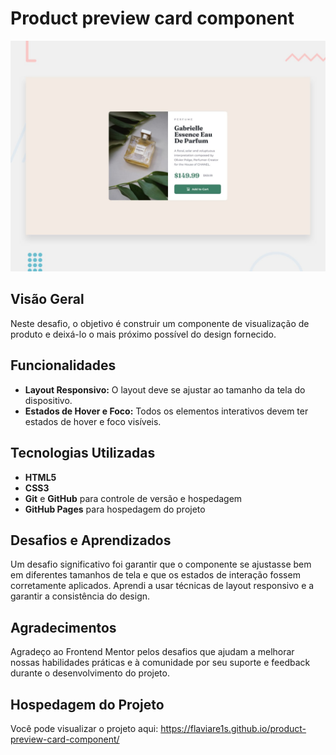 # Product preview card component

![Design preview for the Product preview card component coding challenge](./design/desktop-preview.jpg)


## Visão Geral

Neste desafio, o objetivo é construir um componente de visualização de produto e deixá-lo o mais próximo possível do design fornecido.


## Funcionalidades

- **Layout Responsivo:** O layout deve se ajustar ao tamanho da tela do dispositivo.
- **Estados de Hover e Foco:** Todos os elementos interativos devem ter estados de hover e foco visíveis.

## Tecnologias Utilizadas

- **HTML5**
- **CSS3**
- **Git** e **GitHub** para controle de versão e hospedagem
- **GitHub Pages** para hospedagem do projeto

## Desafios e Aprendizados

Um desafio significativo foi garantir que o componente se ajustasse bem em diferentes tamanhos de tela e que os estados de interação fossem corretamente aplicados. Aprendi a usar técnicas de layout responsivo e a garantir a consistência do design.

## Agradecimentos

Agradeço ao Frontend Mentor pelos desafios que ajudam a melhorar nossas habilidades práticas e à comunidade por seu suporte e feedback durante o desenvolvimento do projeto.

## Hospedagem do Projeto

Você pode visualizar o projeto aqui: https://flaviare1s.github.io/product-preview-card-component/
